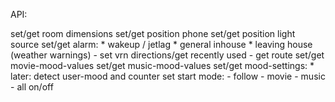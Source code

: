 API:

set/get room dimensions
set/get position phone
set/get position light source
set/get alarm: 	* wakeup / jetlag
				* general inhouse
				* leaving house (weather warnings)
						- set vrn directions/get recently used 
						- get route
set/get movie-mood-values
set/get music-mood-values
set/get mood-settings: * later: detect user-mood and counter
set start mode:	- follow
				- movie
				- music
				- all on/off
				
				
